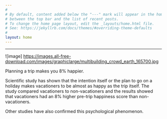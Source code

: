 ```yaml
---
#
# By default, content added below the "---" mark will appear in the home page
# between the top bar and the list of recent posts.
# To change the home page layout, edit the _layouts/home.html file.
# See: https://jekyllrb.com/docs/themes/#overriding-theme-defaults
#
layout: home
---
```

---
![image] https://images.all-free-download.com/images/graphiclarge/multibuilding_crowd_earth_165700.jpg

Planning a trip makes you 8% happier.

Scientific study has shown that the intention itself or the plan to go on a holiday makes vacationers to be almost as happy as the trip itself.
The study compared vacationers to non-vacationers and the results showed that vacationers had an 8% higher pre-trip happiness score than non-vacationers.

Other studies have also confirmed this psychological phenomenon.
